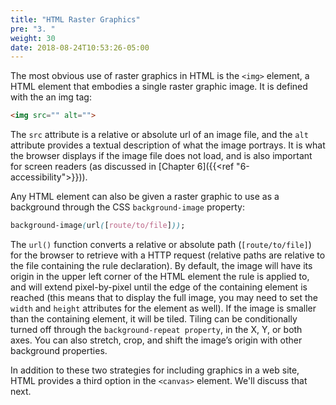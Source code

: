 ```yaml
---
title: "HTML Raster Graphics"
pre: "3. "
weight: 30
date: 2018-08-24T10:53:26-05:00
---
```


The most obvious use of raster graphics in HTML is the `<img>` element, a HTML element that embodies a single raster graphic image.  It is defined with the an img tag:

```html
<img src="" alt="">
```

The `src` attribute is a relative or absolute url of an image file, and the `alt` attribute provides a textual description of what the image portrays.  It is what the browser displays if the image file does not load, and is also important for screen readers (as discussed in [Chapter 6]({{<ref "6-accessibility">}})).  

Any HTML element can also be given a raster graphic to use as a background through the CSS `background-image` property:

```css
background-image(url([route/to/file]));
```

The  `url()` function converts a relative or absolute path (`[route/to/file]`) for the browser to retrieve with a HTTP request (relative paths are relative to the file containing the rule declaration).  By default, the image will have its origin in the upper left corner of the HTML element the rule is applied to, and will extend pixel-by-pixel until the edge of the containing element is reached (this means that to display the full image, you may need to set the `width` and `height` attributes for the element as well).  If the image is smaller than the containing element, it will be tiled.  Tiling can be conditionally turned off through the  `background-repeat property`, in the X, Y, or both axes.  You can also stretch, crop, and shift the image’s origin with other background properties.

In addition to these two strategies for including graphics in a web site, HTML provides a third option in the `<canvas>` element. We'll discuss that next.